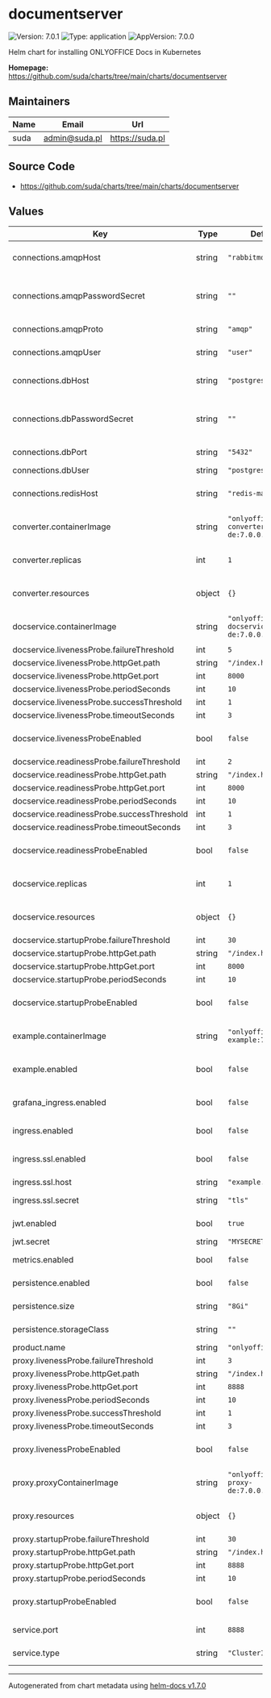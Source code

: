 # documentserver

![Version: 7.0.1](https://img.shields.io/badge/Version-7.0.1-informational?style=flat-square) ![Type: application](https://img.shields.io/badge/Type-application-informational?style=flat-square) ![AppVersion: 7.0.0](https://img.shields.io/badge/AppVersion-7.0.0-informational?style=flat-square)

Helm chart for installing ONLYOFFICE Docs in Kubernetes

**Homepage:** <https://github.com/suda/charts/tree/main/charts/documentserver>

## Maintainers

| Name | Email | Url |
| ---- | ------ | --- |
| suda | admin@suda.pl | https://suda.pl |

## Source Code

* <https://github.com/suda/charts/tree/main/charts/documentserver>

## Values

| Key | Type | Default | Description |
|-----|------|---------|-------------|
| connections.amqpHost | string | `"rabbitmq"` | IP address or the name of the message broker |
| connections.amqpPasswordSecret | string | `""` | Secret name to use for the database password |
| connections.amqpProto | string | `"amqp"` | Messabe-broker protocol |
| connections.amqpUser | string | `"user"` | Messabe broker user |
| connections.dbHost | string | `"postgresql"` | IP address or the name of the database |
| connections.dbPasswordSecret | string | `""` | Secret name to use for the database password |
| connections.dbPort | string | `"5432"` | Database server port number |
| connections.dbUser | string | `"postgres"` | Database user |
| connections.redisHost | string | `"redis-master"` | IP address or the name of the redis host |
| converter.containerImage | string | `"onlyoffice/docs-converter-de:7.0.0.132"` | Converter container image name |
| converter.replicas | int | `1` | Converter replicas quantity |
| converter.resources | object | `{}` | CPU/Memory resource requests/limits |
| docservice.containerImage | string | `"onlyoffice/docs-docservice-de:7.0.0.132"` | docservice container image name |
| docservice.livenessProbe.failureThreshold | int | `5` |  |
| docservice.livenessProbe.httpGet.path | string | `"/index.html"` |  |
| docservice.livenessProbe.httpGet.port | int | `8000` |  |
| docservice.livenessProbe.periodSeconds | int | `10` |  |
| docservice.livenessProbe.successThreshold | int | `1` |  |
| docservice.livenessProbe.timeoutSeconds | int | `3` |  |
| docservice.livenessProbeEnabled | bool | `false` | Enable livenessProbe for docservice |
| docservice.readinessProbe.failureThreshold | int | `2` |  |
| docservice.readinessProbe.httpGet.path | string | `"/index.html"` |  |
| docservice.readinessProbe.httpGet.port | int | `8000` |  |
| docservice.readinessProbe.periodSeconds | int | `10` |  |
| docservice.readinessProbe.successThreshold | int | `1` |  |
| docservice.readinessProbe.timeoutSeconds | int | `3` |  |
| docservice.readinessProbeEnabled | bool | `false` | Enable readinessProbe for docservice |
| docservice.replicas | int | `1` | docservice replicas quantity |
| docservice.resources | object | `{}` | CPU/Memory resource requests/limits |
| docservice.startupProbe.failureThreshold | int | `30` |  |
| docservice.startupProbe.httpGet.path | string | `"/index.html"` |  |
| docservice.startupProbe.httpGet.port | int | `8000` |  |
| docservice.startupProbe.periodSeconds | int | `10` |  |
| docservice.startupProbeEnabled | bool | `false` | Enable startupProbe for docservice |
| example.containerImage | string | `"onlyoffice/docs-example:7.0.0.132"` | Example container image name |
| example.enabled | bool | `false` | Choice of example installation |
| grafana_ingress.enabled | bool | `false` | Installation grafana of ingress service |
| ingress.enabled | bool | `false` | Installation of ingress service |
| ingress.ssl.enabled | bool | `false` | Installation SSL for ingress service |
| ingress.ssl.host | string | `"example.com"` | Host for ingress |
| ingress.ssl.secret | string | `"tls"` | Secret name for SSL |
| jwt.enabled | bool | `true` | JWT enabling parameter |
| jwt.secret | string | `"MYSECRET"` | JWT secret |
| metrics.enabled | bool | `false` | Statsd installation |
| persistence.enabled | bool | `false` | Enabling persistence |
| persistence.size | string | `"8Gi"` | Storage volume size |
| persistence.storageClass | string | `""` | Storage class name |
| product.name | string | `"onlyoffice"` |  |
| proxy.livenessProbe.failureThreshold | int | `3` |  |
| proxy.livenessProbe.httpGet.path | string | `"/index.html"` |  |
| proxy.livenessProbe.httpGet.port | int | `8888` |  |
| proxy.livenessProbe.periodSeconds | int | `10` |  |
| proxy.livenessProbe.successThreshold | int | `1` |  |
| proxy.livenessProbe.timeoutSeconds | int | `3` |  |
| proxy.livenessProbeEnabled | bool | `false` | Enable livenessProbe for proxy |
| proxy.proxyContainerImage | string | `"onlyoffice/docs-proxy-de:7.0.0.132"` | docservice proxy container image name |
| proxy.resources | object | `{}` | CPU/Memory resource requests/limits |
| proxy.startupProbe.failureThreshold | int | `30` |  |
| proxy.startupProbe.httpGet.path | string | `"/index.html"` |  |
| proxy.startupProbe.httpGet.port | int | `8888` |  |
| proxy.startupProbe.periodSeconds | int | `10` |  |
| proxy.startupProbeEnabled | bool | `false` | Enable startupProbe for proxy |
| service.port | int | `8888` | documentserver service port |
| service.type | string | `"ClusterIP"` | documentserver service type |

----------------------------------------------
Autogenerated from chart metadata using [helm-docs v1.7.0](https://github.com/norwoodj/helm-docs/releases/v1.7.0)

